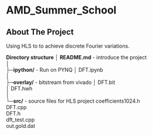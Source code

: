 # AMD_Summer_School
## About The Project
Using HLS to to achieve discrete Fourier variations.  

**Directory structure**
│  **README.md**  - introduce the project <br>
│   <br>
├─**ipython/**  -  Run on PYNQ 
│      DFT.ipynb  <br>
│       <br>
├─**overlay/** -  bitstream from vivado
│      DFT.bit  <br>
│      DFT.hwh  <br>
│       <br>
└─**src/** - source files for HLS project 
        coefficients1024.h  <br>
        DFT.cpp  <br>
        DFT.h  <br>
        dft_test.cpp  <br>
        out.gold.dat  <br>
